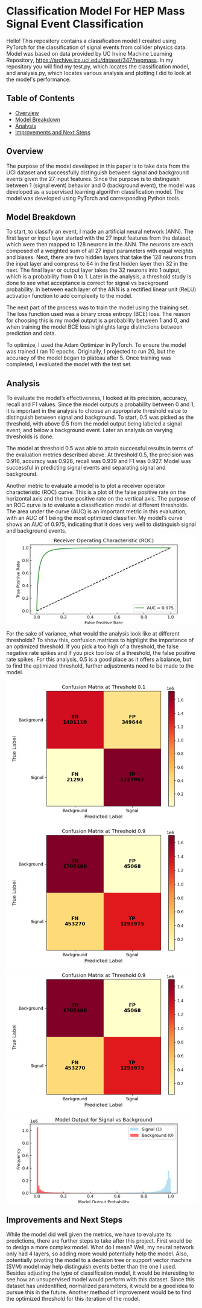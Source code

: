 # Classification Model For HEP Mass Signal Event Classification
Hello! This repository contains a classification model I created using PyTorch for the classification of signal events from collider physics data. Model was based on data provided by UC Irvine Machine Learning Repository, https://archive.ics.uci.edu/dataset/347/hepmass. In my repository you will find my test.py, which locates the classification model, and analysis.py, which locates various analysis and plotting I did to look at the model's performance.
## Table of Contents
- [Overview](#Overview)
- [Model Breakdown](#modelbreakdown)
- [Analysis](#analysis)
- [Improvements and Next Steps](#improvementsandnextsteps)
## Overview
The purpose of the model developed in this paper is to take data from the UCI dataset and successfully distinguish between signal and background events given the 27 input features. Since the purpose is to distinguish between 1 (signal event) behavior and 0 (background event), the model was developed as a supervised learning algorithm classification model. The model was developed using PyTorch and corresponding Python tools.
## Model Breakdown
  To start, to classify an event, I made an artificial neural network (ANN). The first layer or input layer started with the 27 input features from the dataset, which were then mapped to 128 neurons in the ANN. The neurons are each composed of a weighted sum of all 27 input parameters with equal weights and biases. Next, there are two hidden layers that take the 128 neurons from the input layer and compress to 64 in the first hidden layer then 32 in the next. The final layer or output layer takes the 32 neurons into 1 output, which is a probability from 0 to 1. Later in the analysis, a threshold study is done to see what acceptance is correct for signal vs background probability. In between each layer of the ANN is a rectified linear unit (ReLU) activation function to add complexity to the model.

  The next part of the process was to train the model using the training set. The loss function used was a binary cross entropy (BCE) loss. The reason for choosing this is my model output is a probability between 1 and 0, and when training the model BCE loss highlights large distinctions between prediction and data. 

  To optimize, I used the Adam Optimizer in PyTorch. To ensure the model was trained I ran 10 epochs. Originally, I projected to run 20, but the accuracy of the model began to plateau after 5. Once training was completed, I evaluated the model with the test set. 
## Analysis
  To evaluate the model’s effectiveness, I looked at its precision, accuracy, recall and F1 values. Since the model outputs a probability between 0 and 1, it is important in the analysis to choose an appropriate threshold value to distinguish between signal and background. To start, 0.5 was picked as the threshold, with above 0.5 from the model output being labeled a signal event, and below a background event. Later an analysis on varying thresholds is done. 

  The model at threshold 0.5 was able to attain successful results in terms of the evaluation metrics described above. At threshold 0.5, the precision was 0.916, accuracy was 0.926, recall was 0.939 and F1 was 0.927. Model was successful in predicting signal events and separating signal and background.

  Another metric to evaluate a model is to plot a receiver operator characteristic (ROC) curve. This is a plot of the false positive rate on the horizontal axis and the true positive rate on the vertical axis. The purpose of an ROC curve is to evaluate a classification model at different thresholds. The area under the curve (AUC) is an important metric in this evaluation, with an AUC of 1 being the most optimized classifier. My model’s curve shows an AUC of 0.975, indicating that it does very well to distinguish signal and background events. 
  ![ROC Curve](ROC.png)

  For the sake of variance, what would the analysis look like at different thresholds? To show this, confusion matrices to highlight the importance of an optimized threshold. If you pick a too high of a threshold, the false negative rate spikes and if you pick too low of a threshold, the false positive rate spikes. For this analysis, 0.5 is a good place as it offers a balance, but to find the optimized threshold, further adjustments need to be made to the model. 
 
  ![CM 0.1](cm_0.1.png)
  ![CM 0.5](cm_0.9.png)
  ![CM 0.9](cm_0.9.png)
  ![Histogram](histogram_signal_background.png)
## Improvements and Next Steps
While the model did well given the metrics, we have to evaluate its predictions, there are further steps to take after this project. First would be to design a more complex model. What do I mean? Well, my neural network only had 4 layers, so adding more would potentially help the model. Also, potentially pivoting the model to a decision tree or support vector machine (SVM) model may help distinguish events better than the one I used. Besides adjusting the type of classification model, it would be interesting to see how an unsupervised model would perform with this dataset. Since this dataset has unidentified, normalized parameters, it would be a good idea to pursue this in the future. Another method of improvement would be to find the optimized threshold for this iteration of the model. 
